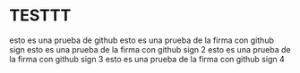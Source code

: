 # TESTTT
esto es una prueba de github
esto es una prueba de la firma con github sign
esto es una prueba de la firma con github sign 2
esto es una prueba de la firma con github sign 3
esto es una prueba de la firma con github sign 4